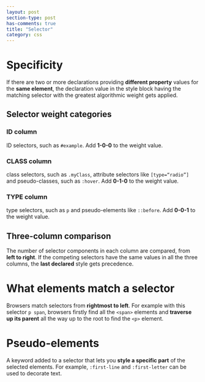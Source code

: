 ```yaml
---
layout: post
section-type: post
has-comments: true
title: "Selector"
category: css
---
```


# Specificity

If there are two or more declarations providing **different property** values for the **same element**, the declaration value in the style block having the matching selector with the greatest algorithmic weight gets applied.

## Selector weight categories

### ID column

ID selectors, such as `#example`. Add **1-0-0** to the weight value.

### CLASS column

class selectors, such as `.myClass`, attribute selectors like `[type=“radio”]` and pseudo-classes, such as `:hover`. Add **0-1-0** to the weight value.

### TYPE column

type selectors, such as `p` and pseudo-elements like `::before`. Add **0-0-1** to the weight value.

## Three-column comparison

The number of selector components in each column are compared, from **left to right**. If the competing selectors have the same values in all the three columns, the **last declared** style gets precedence.

# What elements match a selector

Browsers match selectors from **rightmost to left**. For example with this selector `p span`, browsers firstly find all the `<span>` elements and **traverse up its parent** all the way up to the root to find the `<p>` element. 

# Pseudo-elements

A keyword added to a selector that lets you **style a specific part** of the selected elements. For example, `:first-line` and `:first-letter` can be used to decorate text.